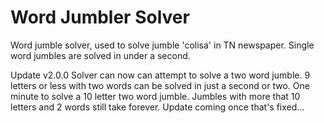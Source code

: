 # Word Jumbler Solver
Word jumble solver, used to solve jumble 'colisa' in TN newspaper.  Single word jumbles are solved in under a second.

Update v2.0.0
Solver can now can attempt to solve a two word jumble.  9 letters or less with two words can be solved in just a second or two.  One minute to solve a 10 letter two word jumble.  Jumbles with more that 10 letters and 2 words still take forever.  Update coming once that's fixed...
